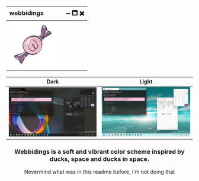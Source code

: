 <div id='intro' align='center'>

<h3>

  | webbidingsㅤㅤㅤㅤ🗕 🗖 ✖ |
  | ------------------------ |
  | <img src='./assets/webbidings-tiny196.png' width='128' align='center'/> |

</h3>

| Dark | Light |
| ---- | ----- |
| ![image](./assets/screenshots/example-dark-windows.png) | ![image](./assets/screenshots/example-light-windows.png) |

<h3>Webbidings is a soft and vibrant color scheme inspired by ducks, space and
ducks in space.</h3>

Nevermind what was in this readme before, i'm not doing that

</div>
